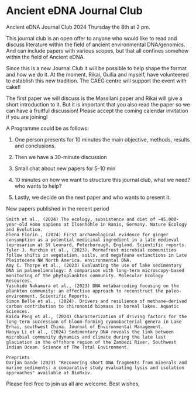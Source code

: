 # Ancient eDNA Journal Club

Ancient eDNA Journal Club 2024 Thursday the 8th at 2 pm. 

This journal club is an open offer to anyone who would like to read and discuss literature within the field of ancient environmental DNA/genomics. And can include papers with various scopes, but that all confines somehow within the field of Ancient eDNA. 

Since this is a new Journal Club it will be possible to help shape the format and how we do it. At the moment, Rikai, Guilia and myself, have volunteered to establish this new tradition. The CAEG centre will support the event with cake!!  

The first paper we will discuss is the Massilani paper and Rikai will give a short introduction to it. But it is important that you also read the paper so we can have a fruitful discussion! Please accept the coming calendar invitation if you are joining! 

A Programme could be as follows: 

1. One person presents for 10 minutes the main objective, methods, results and conclusions. 

2. Then we have a 30-minute discussion

3. Small chat about new papers for 5-10 min

4. 10 minutes on how we want to structure this journal club, what we need? who wants to help? 

5. Lastly, we decide on the next paper and who wants to present it. 

New papers published in the recent period
```
Smith et al., (2024) The ecology, subsistence and diet of ~45,000-year-old Homo sapiens at Ilsenhöhle in Ranis, Germany. Nature Ecology and Evolution.
Elena Fiorin., (2024) First archaeological evidence for ginger consumption as a potential medicinal ingredient in a late medieval leprosarium at St Leonard, Peterborough, England. Scientific reports. 
Tyler J. Murchie et al., (2023). Permafrost microbial communities follow shifts in vegetation, soils, and megafauna extinctions in Late Pleistocene NW North America. environmental DNA.
Amy C. Thorpe et al., (2023) Evaluating the use of lake sedimentary DNA in palaeolimnology: A comparison with long-term microscopy-based monitoring of the phytoplankton community. Molecular Ecology Resources.
Yasuhide Nakamura et al., (2023) DNA metabarcoding focusing on the plankton community: an effective approach to reconstruct the paleo-environment, Scientific Reports.
Simon Belle et al., (2024). Drivers and resilience of methane-derived carbon contribution to chironomid biomass in boreal lakes. Aquatic Sciences.
Kaida Peng et al., (2024) Characterization of driving factors for the long-term succession of bloom-forming cyanobacterial genera in Lake Erhai, southwest China. Journal of Environmental Management.
Haoyu Li et al., (2024) Sedimentary DNA reveals the link between microbial community dynamics and climate during the late last glaciation in the offshore region of the Zambezi River, Southwest Indian Ocean. Science of The Total Environment.

Preprints
Darjan Gande (2023) "Recovering short DNA fragments from minerals and marine sediments: a comparative study evaluating lysis and isolation approaches" available at BioRxiv. 
```
Please feel free to join us all are welcome. 
Best wishes, 
